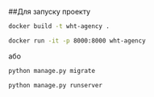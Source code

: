 ##Для запуску проекту

```sh
docker build -t wht-agency . 

docker run -it -p 8000:8000 wht-agency
```

або 

```sh
python manage.py migrate

python manage.py runserver
```
